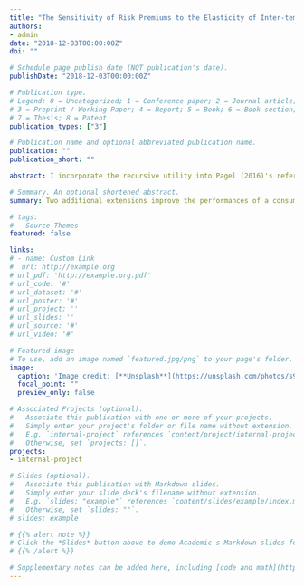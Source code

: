 ```yaml
---
title: "The Sensitivity of Risk Premiums to the Elasticity of Inter-temporal Substitution"
authors:
- admin
date: "2018-12-03T00:00:00Z"
doi: ""

# Schedule page publish date (NOT publication's date).
publishDate: "2018-12-03T00:00:00Z"

# Publication type.
# Legend: 0 = Uncategorized; 1 = Conference paper; 2 = Journal article;
# 3 = Preprint / Working Paper; 4 = Report; 5 = Book; 6 = Book section;
# 7 = Thesis; 8 = Patent
publication_types: ["3"]

# Publication name and optional abbreviated publication name.
publication: ""
publication_short: ""

abstract: I incorporate the recursive utility into Pagel (2016)'s reference-dependent preference and study their aggregate implications in a consumption-based asset pricing model. In the case of recursive utility, the proposed model reproduces crucial asset pricing moments and time-varying risk premiums with a simple IID process for consumption growth. Second, the proposed model consistently predicts that the agent prefers a late resolution of uncertainty in both time-separable and recursive utility. My additional finding is that intertemporal substitution elasticity is more sensitive to asset prices given the recursive preference. Finally, the introduction of sluggish-updating can improve model performances.

# Summary. An optional shortened abstract.
summary: Two additional extensions improve the performances of a consumption-based asset pricing model of loss aversion preference and lead to high sensitivity of the elasticity of intertemporal substitution to asset prices.   

# tags:
# - Source Themes
featured: false

links:
# - name: Custom Link
#  url: http://example.org
# url_pdf: 'http://example.org.pdf'
# url_code: '#'
# url_dataset: '#'
# url_poster: '#'
# url_project: ''
# url_slides: ''
# url_source: '#'
# url_video: '#'

# Featured image
# To use, add an image named `featured.jpg/png` to your page's folder. 
image:
  caption: 'Image credit: [**Unsplash**](https://unsplash.com/photos/s9CC2SKySJM)'
  focal_point: ""
  preview_only: false

# Associated Projects (optional).
#   Associate this publication with one or more of your projects.
#   Simply enter your project's folder or file name without extension.
#   E.g. `internal-project` references `content/project/internal-project/index.md`.
#   Otherwise, set `projects: []`.
projects:
- internal-project

# Slides (optional).
#   Associate this publication with Markdown slides.
#   Simply enter your slide deck's filename without extension.
#   E.g. `slides: "example"` references `content/slides/example/index.md`.
#   Otherwise, set `slides: ""`.
# slides: example

# {{% alert note %}}
# Click the *Slides* button above to demo Academic's Markdown slides feature.
# {{% /alert %}}

# Supplementary notes can be added here, including [code and math](https://sourcethemes.com/academic/docs/writing-markdown-latex/).
---
```

